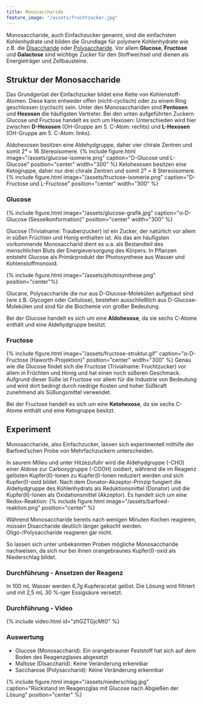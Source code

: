 ```yaml
---
title: Monosaccharide
feature_image: "/assets/fruchtzucker.jpg"
---
```


Monosaccharide, auch Einfachzucker genannt, sind die einfachsten Kohlenhydrate und bilden die Grundlage für polymere Kohlenhydrate wie z.B. die [Disaccharide](/disaccharide) oder [Polysaccharide](/polysaccharide).
Vor allem **Glucose**, **Fructose** und **Galactose** sind wichtige Zucker für den Stoffwechsel und dienen als Energieträger und Zellbausteine.

## Struktur der Monosaccharide
Das Grundgerüst der Einfachzucker bildet eine Kette von Kohlenstoff-Atomen. Diese kann entweder offen (nicht-cyclisch) oder zu einem Ring geschlossen (cyclisch) sein.
Unter den Monosacchariden sind **Pentosen** und **Hexosen** die häufigsten Vertreter.
Bei den unten aufgeführten Zuckern Glucose und Fructose handelt es sich um Hexosen:
Unterschieden wird hier zwischen **D-Hexosen** (OH-Gruppe am 5. C-Atom: rechts) und **L-Hexosen** (OH-Gruppe am 5. C-Atom: links).

Aldohexosen besitzen eine Aldehydgruppe, daher vier chirale Zentren und somit 2⁴ = 16 Stereoisomere.
{% include figure.html image="/assets/glucose-isomerie.png" caption="D-Glucose und L-Glucose" position="center" width="300" %}
Ketohexosen besitzen eine Ketogruppe, daher nur drei chirale Zentren und somit 2³ = 8 Stereoisomere.
{% include figure.html image="/assets/fructose-isomerie.png" caption="D-Fructose und L-Fructose" position="center" width="300" %}

### Glucose
{% include figure.html image="/assets/glucose-grafik.jpg" caption="α-D-Glucose (Sesselkonformation)" position="center" width="300" %}

Glucose (Trivialname: Traubenzucker) ist ein Zucker, der natürlich vor allem in süßen Früchten und Honig enthalten ist. Als das am häufigsten vorkommende Monosaccharid dient es u.a. als Bestandteil des menschlichen Bluts der Energieversorgung des Körpers.
In Pflanzen entsteht Glucose als Primärprodukt der Photosynthese aus Wasser und Kohlenstoffmonoxid.

{% include figure.html image="/assets/photosynthese.png" position="center"%}

Glucane, Polysaccharide die nur aus D-Glucose-Molekülen aufgebaut sind (wie z.B. Glycogen oder Cellulose), bestehen ausschließlich aus D-Glucose-Molekülen und sind für die Biochemie von großer Bedeutung.

Bei der Glucose handelt es sich um eine **Aldohexose**, da sie sechs C-Atome enthält und eine Aldehydgruppe besitzt.

### Fructose
{% include figure.html image="/assets/fructose-struktur.gif" caption="α-D-Fructose (Haworth-Projektion)" position="center" width="300" %}
Genau wie die Glucose findet sich die Fructose (Trivialname: Fruchtzucker) vor allem in Früchten und Honig und hat einen noch süßeren Geschmack. Aufgrund dieser Süße ist Fructose vor allem für die Industrie von Bedeutung und wird dort bedingt durch niedrige Kosten und hoher Süßkraft
zunehmend als Süßungsmittel verwendet.

Bei der Fructose handelt es sich um eine **Ketohexose**, da sie sechs C-Atome enthält und eine Ketogruppe besitzt.

## Experiment
Monosaccharide, also Einfachzucker, lassen sich experimentell mithilfe der Barfoed’schen Probe von Mehrfachzuckern unterscheiden.

In saurem Milieu und unter Hitzezufuhr wird die Aldehydgruppe (-CHO) einer Aldose zur Carboxygruppe (-COOH) oxidiert, während die im Reagenz gelösten Kupfer(II)-Ionen zu Kupfer(I)-Ionen reduziert werden und sich Kupfer(I)-oxid bildet.
Nach dem Donator-Akzeptor-Prinzip fungiert die Aldehydgruppe des Kohlenhydrats als Reduktionsmittel (Donator) und die Kupfer(II)-Ionen als Oxidationsmittel (Akzeptor). Es handelt sich um eine Redox-Reaktion:
{% include figure.html image="/assets/barfoed-reaktion.png" position="center" %}

Während Monosaccharide bereits nach wenigen Minuten Kochen reagieren, müssen Disaccharide deutlich länger gekocht werden. Oligo-/Polysaccharide reagieren gar nicht.


So lassen sich unter unbekannten Proben mögliche Monosaccharide nachweisen, da sich nur bei ihnen orangebraunes Kupfer(I)-oxid als Niederschlag bildet.

### Durchführung - Ansetzen der Reagenz
In 100 mL Wasser werden 6,7g Kupferacetat gelöst. Die Lösung wird filtriert und mit 2,5 mL 30 %-iger Essigsäure versetzt.
### Durchführung - Video
{% include video.html id="zhGZTGjcMt0" %}

### Auswertung
- Glucose (Monosaccharid): Ein orangebrauner Feststoff hat sich auf dem Boden des Reagenzglases abgesetzt
- Maltose (Disaccharid): Keine Veränderung erkennbar
- Saccharose (Polysaccharid): Keine Veränderung erkennbar

{% include figure.html image="/assets/niederschlag.jpg" caption="Rückstand im Reagenzglas mit Glucose nach Abgießen der Lösung" position="center" %}
